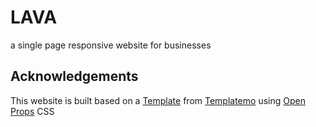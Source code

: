 # LAVA
a single page responsive website for businesses

## Acknowledgements

 This website is built based on a [Template](https://templatemo.com/tm-540-lava-landing-page) from [Templatemo](https://templatemo.com/) using  [Open Props](https://open-props.style/) CSS
